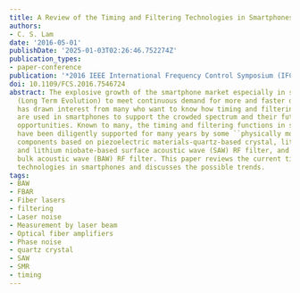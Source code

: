```yaml
---
title: A Review of the Timing and Filtering Technologies in Smartphones
authors:
- C. S. Lam
date: '2016-05-01'
publishDate: '2025-01-03T02:26:46.752274Z'
publication_types:
- paper-conference
publication: '*2016 IEEE International Frequency Control Symposium (IFCS)*'
doi: 10.1109/FCS.2016.7546724
abstract: The explosive growth of the smartphone market especially in supporting LTE
  (Long Term Evolution) to meet continuous demand for more and faster data transfer
  has drawn interest from many who want to know how timing and filtering components
  are used in smartphones to support the crowded spectrum and their future market
  opportunities. Known to many, the timing and filtering functions in smartphones
  have been diligently supported for many years by some ``physically moving'' electromechanical
  components based on piezoelectric materials-quartz-based crystal, lithium tantalate-
  and lithium niobate-based surface acoustic wave (SAW) RF filter, and aluminum nitride-based
  bulk acoustic wave (BAW) RF filter. This paper reviews the current timing and filtering
  technologies in smartphones and discusses the possible trends.
tags:
- BAW
- FBAR
- Fiber lasers
- filtering
- Laser noise
- Measurement by laser beam
- Optical fiber amplifiers
- Phase noise
- quartz crystal
- SAW
- SMR
- timing
---
```


